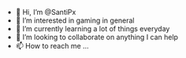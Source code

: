 - 👋 Hi, I’m @SantiPx
- 👀 I’m interested in gaming in general
- 🌱 I’m currently learning a lot of things everyday
- 💞️ I’m looking to collaborate on anything I can help
- 📫 How to reach me ...

<!---
SantiPx/SantiPx is a ✨ special ✨ repository because its `README.md` (this file) appears on your GitHub profile.
You can click the Preview link to take a look at your changes.
--->
